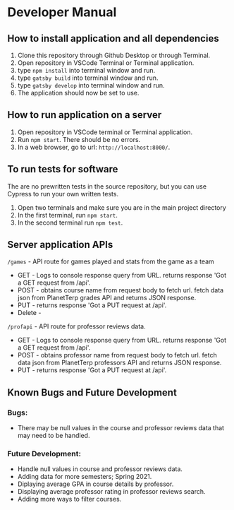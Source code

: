 # Developer Manual

## How to install application and all dependencies
1. Clone this repository through Github Desktop or through Terminal.
2. Open repository in VSCode Terminal or Terminal application.
3. type ```npm install``` into terminal window and run.
4. type ```gatsby build``` into terminal window and run.
5. type ```gatsby develop``` into terminal window and run.
6. The application should now be set to use.

## How to run application on a server
1. Open repository in VSCode terminal or Terminal application.
2. Run ```npm start```. There should be no errors.
3. In a web browser, go to url: ```http://localhost:8000/```.

## To run tests for software
The are no prewritten tests in the source repository, but you can use Cypress to run your own written tests.
1. Open two terminals and make sure you are in the main project directory
2. In the first terminal, run ```npm start```.
3. In the second terminal run ```npm test```.

## Server application APIs
```/games``` - API route for games played and stats from the game as a team 
* GET - Logs to console response query from URL. returns response 'Got a GET request from /api'.
* POST - obtains course name from request body to fetch url. fetch data json from PlanetTerp grades API and returns JSON response. 
* PUT - returns response 'Got a PUT request at /api'.
* Delete - 

```/profapi``` - API route for professor reviews data.
* GET - Logs to console response query from URL. returns response 'Got a GET request from /api'.
* POST - obtains professor name from request body to fetch url. fetch data json from PlanetTerp professors API and returns JSON response. 
* PUT - returns response 'Got a PUT request at /api'.

## Known Bugs and Future Development
### Bugs:
- There may be null values in the course and professor reviews data that may need to be handled. 


### Future Development: 
* Handle null values in course and professor reviews data.
* Adding data for more semesters; Spring 2021.
* Diplaying average GPA in course details by professor.
* Displaying average professor rating in professor reviews search.
* Adding more ways to filter courses.
